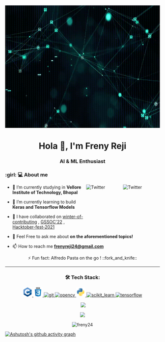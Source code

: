 

<!---
freny24/freny24 is a ✨ special ✨ repository because its `README.md` (this file) appears on your GitHub profile.
You can click the Preview link to take a look at your changes.
--->
<p align="center"> <img height="400" width="800" src="https://github.com/freny24/freny24/blob/main/freny.gif" alt="freny24" /> </p>

<h1 align="center">Hola 👋, I'm Freny Reji</h1>
<h3 align="center">AI & ML Enthusiast</h3>

<h3 align="left"> :girl: 💻  About me </h3>
<a href="https://twitter.com/Freny24" target="_blank"><img src="https://cdn2.iconfinder.com/data/icons/social-media-2199/64/social_media_isometric_6-twitter-512.png" height="120px" width="120px" alt="Twitter" align="right"></a><a href="www.linkedin.com/in/freny-reji-2401" target="_blank"><img src="https://cdn2.iconfinder.com/data/icons/social-media-2199/64/social_media_isometric_14-linkedin-512.png" height="120px" width="120px" alt="Twitter" align="right"></a>

- 🔭 I’m currently studying in **Vellore Institute of Technology, Bhopal**

- 🌱 I’m currently learning to build **Keras and Tensorflow Models**

- 👯 I have collaborated on [winter-of-contributing](https://github.com/girlscript/winter-of-contributing) , [GSSOC'22](https://github.com/girlscript/GirlScript-Summer-of-Code) , [Hacktober-fest-2021](https://github.com/prathimacode-hub/ML-ProjectKart)

- 💬 Feel Free to ask me about **on the aforementioned topics!**


- 📫 How to reach me **frenyreji24@gmail.com**

<p align="center"> ⚡ Fun fact:  Alfredo Pasta on the go ! ::fork_and_knife::

  <hr>
<h3 align="center"> 🛠 Tech Stack:</h3>

<p align="center">
</a> <a href="https://www.w3schools.com/cpp/" target="_blank"> <img src="https://raw.githubusercontent.com/devicons/devicon/master/icons/cplusplus/cplusplus-original.svg" alt="cplusplus" width="30" height="30"/> </a> <a href="https://www.w3schools.com/css/" target="_blank"> <img src="https://raw.githubusercontent.com/devicons/devicon/master/icons/css3/css3-original-wordmark.svg" alt="css3" width="30" height="30"/> </a> <a href="https://git-scm.com/" target="_blank"> <img src="https://www.vectorlogo.zone/logos/git-scm/git-scm-icon.svg" alt="git" width="30" height="30"/> </a> <a href="https://opencv.org/" target="_blank"> <img src="https://www.vectorlogo.zone/logos/opencv/opencv-icon.svg" alt="opencv" width="30" height="30"/> </a> <a href="https://www.python.org" target="_blank"><img src="https://raw.githubusercontent.com/devicons/devicon/master/icons/python/python-original.svg" alt="python" width="30" height="30"/> </a> </a> <a href="https://scikit-learn.org/" target="_blank"> <img src="https://upload.wikimedia.org/wikipedia/commons/0/05/Scikit_learn_logo_small.svg" alt="scikit_learn" width="30" height="30"/> </a> <a href="https://www.tensorflow.org" target="_blank"> <img src="https://www.vectorlogo.zone/logos/tensorflow/tensorflow-icon.svg" alt="tensorflow" width="30" height="30"/> </a> </p>
<p align ="center">&nbsp;<img align="center" src="https://github-readme-stats.vercel.app/api?username=freny24&show_icons=true&count_private=true&theme=react" /><p align="center"><img align="center" src="http://github-readme-streak-stats.herokuapp.com?user=freny24&theme=react" /> 
  
  
<p align="center"> 
  <img align="center" src="https://github-readme-stats.vercel.app/api/top-langs?username=freny24&show_icons=true&locale=en&layout=compact" alt="freny24">
</p>
  
[![Ashutosh's github activity graph](https://activity-graph.herokuapp.com/graph?username=freny24&theme=xcode)](https://github.com/ashutosh00710/github-readme-activity-graph)




